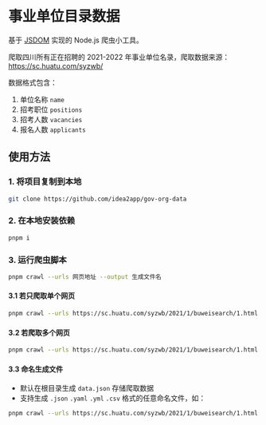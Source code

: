 # 事业单位目录数据

基于 [JSDOM](https://github.com/jsdom/jsdom) 实现的 Node.js 爬虫小工具。

爬取四川所有正在招聘的 2021-2022 年事业单位名录，爬取数据来源：
https://sc.huatu.com/syzwb/

数据格式包含：

1. 单位名称 `name`
2. 招考职位 `positions`
3. 招考人数 `vacancies`
4. 报名人数 `applicants`

## 使用方法

### 1. 将项目复制到本地

```bash
git clone https://github.com/idea2app/gov-org-data
```

### 2. 在本地安装依赖

```bash
pnpm i
```

### 3. 运行爬虫脚本

```bash
pnpm crawl --urls 网页地址 --output 生成文件名
```

#### 3.1 若只爬取单个网页

```bash
pnpm crawl --urls https://sc.huatu.com/syzwb/2021/1/buweisearch/1.html
```

#### 3.2 若爬取多个网页

```bash
pnpm crawl --urls https://sc.huatu.com/syzwb/2021/1/buweisearch/1.html https://sc.huatu.com/syzwb/2021/8/buweisearch/1.html
```

#### 3.3 命名生成文件

- 默认在根目录生成 `data.json` 存储爬取数据
- 支持生成 `.json` `.yaml` `.yml` `.csv` 格式的任意命名文件，如：

```bash
pnpm crawl --urls https://sc.huatu.com/syzwb/2021/1/buweisearch/1.html --output test.csv
```
